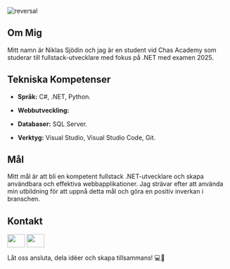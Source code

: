 ![reversal](https://capsule-render.vercel.app/api?type=rect&text=Hello&fontAlign=30&fontSize=30&desc=%20Welcome&descAlign=60&descAlignY=50&theme=radical)
## Om Mig

Mitt namn är Niklas Sjödin och jag är en student vid Chas Academy som studerar till fullstack-utvecklare med fokus på .NET med examen 2025.

## Tekniska Kompetenser

- **Språk:** C#, .NET, Python.

- **Webbutveckling:** 

- **Databaser:** SQL Server.

- **Verktyg:** Visual Studio, Visual Studio Code, Git.
## Mål

Mitt mål är att bli en kompetent fullstack .NET-utvecklare och skapa användbara och effektiva webbapplikationer. Jag strävar efter att använda min utbildning för att uppnå detta mål och göra en positiv inverkan i branschen.

## Kontakt


<a href="https://www.linkedin.com/in/niklas-sj%C3%B6din-626438b9/" target="blank"><img align="center" src="https://cdn.jsdelivr.net/npm/simple-icons@3.0.1/icons/linkedin.svg" alt="" height="30" width="40" /></a>
<a href="https://mail.google.com/mail/u/2/#inbox" target="blank"><img align="center" src="https://cdn.jsdelivr.net/npm/simple-icons@3.0.1/icons/gmail.svg" alt="" height="30" width="40" /></a>

  
Låt oss ansluta, dela idéer och skapa tillsammans! 💻🚀
